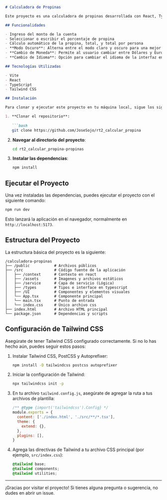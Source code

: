 ```markdown
# Calculadora de Propinas

Este proyecto es una calculadora de propinas desarrollada con React, TypeScript y Tailwind CSS. Permite al usuario ingresar el monto de la cuenta y seleccionar un porcentaje de propina para calcular la cantidad total a pagar, y total a pagar por persona.

## Funcionalidades

- Ingreso del monto de la cuenta
- Seleccionar o escribir el porcentaje de propina
- Cálculo automático de la propina, total, y total por persona
- **Modo Oscuro**: Alterna entre el modo claro y oscuro para una mejor experiencia visual.
- **Cambio de Moneda**: Permite al usuario cambiar entre Dólares y Euros para los cálculos.
- **Cambio de Idioma**: Opción para cambiar el idioma de la interfaz entre Inglés y Español.

## Tecnologías Utilizadas

- Vite
- React
- TypeScript
- Tailwind CSS

## Instalación

Para clonar y ejecutar este proyecto en tu máquina local, sigue los siguientes pasos:

1. **Clonar el repositorio**:
   
   ```bash
   git clone https://github.com/JoseSojo/rt2_calcular_propina
   ```

2. **Navegar al directorio del proyecto**:

   ```bash
   cd rt2_calcular_propina-propinas
   ```

3. **Instalar las dependencias**:

   ```bash
   npm install
   ```

## Ejecutar el Proyecto

Una vez instaladas las dependencias, puedes ejecutar el proyecto con el siguiente comando:

  ```bash
  npm run dev
  ```

Esto lanzará la aplicación en el navegador, normalmente en `http://localhost:5173`.

## Estructura del Proyecto

La estructura básica del proyecto es la siguiente:

```
/calculadora-propinas
├── /public           # Archivos públicos
├── /src              # Código fuente de la aplicación
│   ├── /context      # Contexto en react
│   ├── /assets       # Imagenes y archivos estáticos
│   ├── /service      # Capa de servicio (Lógica)
│   ├── /types        # Tipos e interface en typescript
│   ├── /UI           # Componentes y elementos visuales
│   └── App.tsx       # Componente principal
│   └── main.tsx      # Punto de entrada
│   └── index.css     # Único archivo css
├── index.html        # Archivo HTML principal
└── package.json      # Dependencias y scripts
```

## Configuración de Tailwind CSS

Asegúrate de tener Tailwind CSS configurado correctamente. Si no lo has hecho aún, puedes seguir estos pasos:

1. Instalar Tailwind CSS, PostCSS y Autoprefixer:

   ```bash
   npm install -D tailwindcss postcss autoprefixer
   ```

2. Iniciar la configuración de Tailwind:

   ```bash
   npx tailwindcss init -p
   ```

3. En tu archivo `tailwind.config.js`, asegúrate de agregar la ruta a tus archivos de plantilla:

   ```javascript
   /** @type {import('tailwindcss').Config} */
   module.exports = {
     content: ['./index.html', './src/**/*.tsx'],
     theme: {
       extend: {},
     },
     plugins: [],
   }
   ```

4. Agrega las directivas de Tailwind a tu archivo CSS principal (por ejemplo, `src/index.css`):

   ```css
   @tailwind base;
   @tailwind components;
   @tailwind utilities;
   ```

---

¡Gracias por visitar el proyecto! Si tienes alguna pregunta o sugerencia, no dudes en abrir un issue.
```
